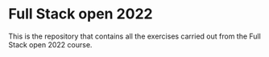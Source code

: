 # Full Stack open 2022

This is the repository that contains all the exercises carried out from the Full Stack open 2022 course.
